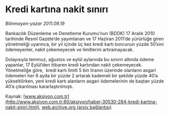 # Kredi kartına nakit sınırı

*Bilinmeyen-yazar 2011.09.19*

<font class="agenda2NewsSpot">
 Bankacılık Düzenleme ve Denetleme Kurumu’nun (BDDK) 17 Aralık 2010  tarihinde Resmî Gazete’de yayımlanan ve 17 Haziran 2011’de yürürlüğe  giren yönetmeliği uyarınca, bir yıl içinde üç kez kredi kartı borcunun  yüzde 50’sini ödemeyenler, nakit çekemeyecek ve limitlerini  artıramayacak.
</font>
<font class="newsDetail">
 <p>
  Dolayısıyla temmuz, ağustos ve eylül aylarında bu sınırın altında ödeme yapanlar, 17 Eylül’den itibaren kredi kartından nakit çekemeyecek. Yönetmeliğe göre,  kredi kartı limiti 5 bin liranın üzerinde olanların asgari ödemeleri her 6 ayda bir yüzde 2 artarak kademeli bir şekilde yüzde 40’a yükseltilirken, yeni kredi kartı alanların asgari ödemelerinin de baştan yüzde 40’a çıkarılması kararlaştırılmıştı.
 </p>
</font>

Kaynak: [www.aksiyon.com.tr](http://www.aksiyon.com.tr:80/aksiyon/haber-30530-284-kredi-kartina-nakit-siniri.html), [web.archive.org (arşiv bağlantısı)](http://web.archive.org/web/20111007141105/http://www.aksiyon.com.tr:80/aksiyon/haber-30530-284-kredi-kartina-nakit-siniri.html)
